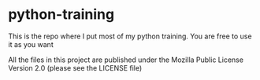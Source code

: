 python-training
===============
This is the repo where I put most of my python training.
You are free to use it as you want

All the files in this project are published under the Mozilla Public License Version 2.0 (please see the LICENSE file)
